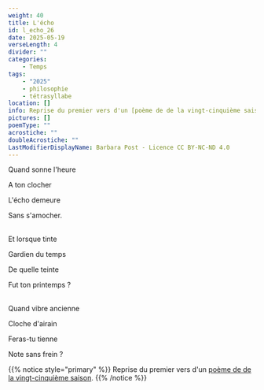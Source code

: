 ```yaml
---
weight: 40
title: L'écho
id: l_echo_26
date: 2025-05-19
verseLength: 4
divider: ""
categories:
    - Temps
tags:
    - "2025"
    - philosophie
    - tétrasyllabe
location: []
info: Reprise du premier vers d'un [poème de de la vingt-cinquième saison](../25_vingt_cinquieme_saison/l_appel)
pictures: []
poemType: ""
acrostiche: ""
doubleAcrostiche: ""
LastModifierDisplayName: Barbara Post - Licence CC BY-NC-ND 4.0
---
```

Quand sonne l'heure

A ton clocher

L'écho demeure

Sans s'amocher.

 \
Et lorsque tinte

Gardien du temps

De quelle teinte

Fut ton printemps ?

 \
Quand vibre ancienne

Cloche d'airain

Feras-tu tienne

Note sans frein ?

{{% notice style="primary" %}}
Reprise du premier vers d'un [poème de de la vingt-cinquième saison](../25_vingt_cinquieme_saison/l_appel).
{{% /notice %}}